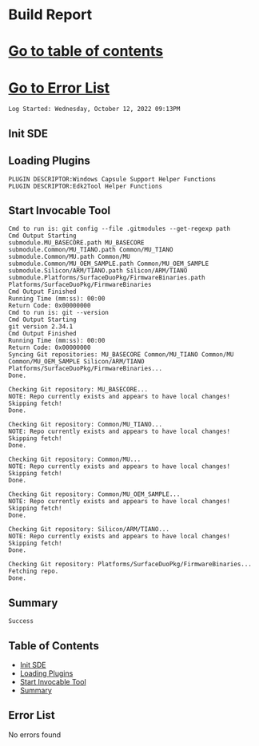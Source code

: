   # Build Report
[Go to table of contents](#table-of-contents)
=====
 [Go to Error List](#error-list)
=====
    Log Started: Wednesday, October 12, 2022 09:13PM
## Init SDE
## Loading Plugins
    PLUGIN DESCRIPTOR:Windows Capsule Support Helper Functions
    PLUGIN DESCRIPTOR:Edk2Tool Helper Functions
## Start Invocable Tool
    Cmd to run is: git config --file .gitmodules --get-regexp path
    Cmd Output Starting
    submodule.MU_BASECORE.path MU_BASECORE
    submodule.Common/MU_TIANO.path Common/MU_TIANO
    submodule.Common/MU.path Common/MU
    submodule.Common/MU_OEM_SAMPLE.path Common/MU_OEM_SAMPLE
    submodule.Silicon/ARM/TIANO.path Silicon/ARM/TIANO
    submodule.Platforms/SurfaceDuoPkg/FirmwareBinaries.path Platforms/SurfaceDuoPkg/FirmwareBinaries
    Cmd Output Finished
    Running Time (mm:ss): 00:00
    Return Code: 0x00000000
    Cmd to run is: git --version
    Cmd Output Starting
    git version 2.34.1
    Cmd Output Finished
    Running Time (mm:ss): 00:00
    Return Code: 0x00000000
    Syncing Git repositories: MU_BASECORE Common/MU_TIANO Common/MU Common/MU_OEM_SAMPLE Silicon/ARM/TIANO Platforms/SurfaceDuoPkg/FirmwareBinaries...
    Done.

    Checking Git repository: MU_BASECORE...
    NOTE: Repo currently exists and appears to have local changes!
    Skipping fetch!
    Done.

    Checking Git repository: Common/MU_TIANO...
    NOTE: Repo currently exists and appears to have local changes!
    Skipping fetch!
    Done.

    Checking Git repository: Common/MU...
    NOTE: Repo currently exists and appears to have local changes!
    Skipping fetch!
    Done.

    Checking Git repository: Common/MU_OEM_SAMPLE...
    NOTE: Repo currently exists and appears to have local changes!
    Skipping fetch!
    Done.

    Checking Git repository: Silicon/ARM/TIANO...
    NOTE: Repo currently exists and appears to have local changes!
    Skipping fetch!
    Done.

    Checking Git repository: Platforms/SurfaceDuoPkg/FirmwareBinaries...
    Fetching repo.
    Done.

## Summary
    Success
## Table of Contents
+ [Init SDE](#init-sde)
+ [Loading Plugins](#loading-plugins)
+ [Start Invocable Tool](#start-invocable-tool)
+ [Summary](#summary)
## Error List
   No errors found